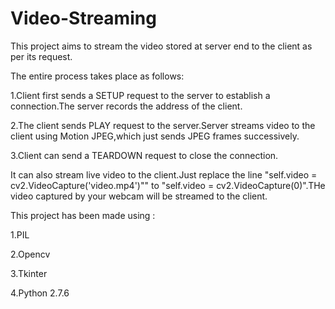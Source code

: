 # Video-Streaming
This project aims to stream the video stored at server end to the client as per its request.

The entire process takes place as follows:

1.Client first sends a SETUP request to the server to establish a  connection.The server records the address of the client.

2.The client sends PLAY request to the server.Server streams video to the client using Motion JPEG,which just sends JPEG frames successively.

3.Client can send a TEARDOWN request to close the connection.

It can also stream live video to the client.Just replace the line "self.video = cv2.VideoCapture('video.mp4')"" to "self.video = cv2.VideoCapture(0)".THe video captured by your webcam will be streamed to the client.

This project has been made using :

1.PIL

2.Opencv

3.Tkinter

4.Python 2.7.6
